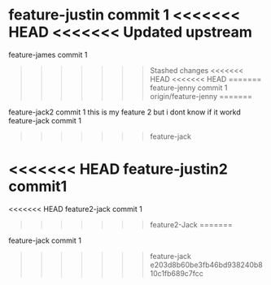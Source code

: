 feature-justin commit 1
<<<<<<< HEAD
<<<<<<< Updated upstream
=======
feature-james commit 1
>>>>>>> Stashed changes
<<<<<<< HEAD
<<<<<<< HEAD
=======
feature-jenny commit 1
>>>>>>> origin/feature-jenny
=======


feature-jack2 commit 1
this is my feature 2 but i dont know if it workd
feature-jack commit 1
>>>>>>> feature-jack

<<<<<<< HEAD
feature-justin2 commit1
=======
<<<<<<< HEAD
feature2-jack commit 1
>>>>>>> feature2-Jack
=======

feature-jack commit 1
>>>>>>> feature-jack
>>>>>>> e203d8b60be3fb46bd938240b810c1fb689c7fcc
